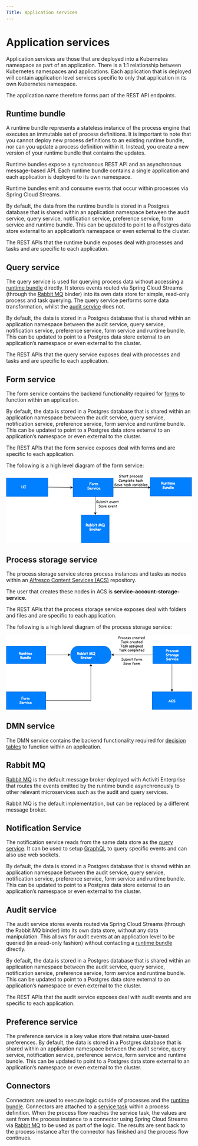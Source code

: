 ```yaml
---
Title: Application services
---
```


# Application services
Application services are those that are deployed into a Kubernetes namespace as part of an application. There is a 1:1 relationship between Kubernetes namespaces and applications. Each application that is deployed will contain application level services specific to only that application in its own Kubernetes namespace. 

The application name therefore forms part of the REST API endpoints. 

## Runtime bundle
A runtime bundle represents a stateless instance of the process engine that executes an immutable set of process definitions. It is important to note that you cannot deploy new process definitions to an existing runtime bundle, nor can you update a process definition within it. Instead, you create a new version of your runtime bundle that contains the updates. 

Runtime bundles expose a synchronous REST API and an asynchronous message-based API. Each runtime bundle contains a single application and each application is deployed to its own namespace. 

Runtime bundles emit and consume events that occur within processes via Spring Cloud Streams.

By default, the data from the runtime bundle is stored in a Postgres database that is shared within an application namespace between the audit service, query service, notification service, preference service, form service and runtime bundle. This can be updated to point to a Postgres data store external to an application’s namespace or even external to the cluster. 

The REST APIs that the runtime bundle exposes deal with processes and tasks and are specific to each application. 

## Query service
The query service is used for querying process data without accessing a [runtime bundle](#runtime-bundle) directly. It stores events routed via Spring Cloud Streams (through the [Rabbit MQ](#rabbit-mq) binder) into its own data store for simple, read-only process and task querying. The query service performs some data transformation, whilst the [audit service](#audit-service) does not. 

By default, the data is stored in a Postgres database that is shared within an application namespace between the audit service, query service, notification service, preference service, form service and runtime bundle. This can be updated to point to a Postgres data store external to an application’s namespace or even external to the cluster. 

The REST APIs that the query service exposes deal with processes and tasks and are specific to each application. 

## Form service
The form service contains the backend functionality required for [forms](../modeling/modeling-forms/README.md) to function within an application. 

By default, the data is stored in a Postgres database that is shared within an application namespace between the audit service, query service, notification service, preference service, form service and runtime bundle. This can be updated to point to a Postgres data store external to an application’s namespace or even external to the cluster.

The REST APIs that the form service exposes deal with forms and are specific to each application.

The following is a high level diagram of the form service:

![Form service diagram](../images/arch-form.png)

## Process storage service
The process storage service stores process instances and tasks as nodes within an [Alfresco Content Services (ACS)](http://docs.alfresco.com/6.1/concepts/welcome.html) repository. 

The user that creates these nodes in ACS is **service-account-storage-service**.  

The REST APIs that the process storage service exposes deal with folders and files and are specific to each application.  

The following is a high level diagram of the process storage service:

![Process storage service diagram](../images/arch-storage.png)

## DMN service
The DMN service contains the backend functionality required for [decision tables](../modeling/modeling-decisions.md) to function within an application. 

## Rabbit MQ
[Rabbit MQ](https://www.rabbitmq.com/) is the default message broker deployed with Activiti Enterprise that routes the events emitted by the runtime bundle asynchronously to other relevant microservices such as the audit and query services. 

Rabbit MQ is the default implementation, but can be replaced by a different message broker. 

## Notification Service
The notification service reads from the same data store as the [query service](#query-service). It can be used to setup [GraphQL](https://graphql.org/learn/) to query specific events and can also use web sockets. 

By default, the data is stored in a Postgres database that is shared within an application namespace between the audit service, query service, notification service, preference service, form service and runtime bundle. This can be updated to point to a Postgres data store external to an application’s namespace or even external to the cluster.

## Audit service
The audit service stores events routed via Spring Cloud Streams (through the Rabbit MQ binder) into its own data store, without any data manipulation. This allows for audit events at an application level to be queried (in a read-only fashion) without contacting a [runtime bundle](#runtime-bundle) directly. 

By default, the data is stored in a Postgres database that is shared within an application namespace between the audit service, query service, notification service, preference service, form service and runtime bundle. This can be updated to point to a Postgres data store external to an application’s namespace or even external to the cluster.

The REST APIs that the audit service exposes deal with audit events and are specific to each application. 

## Preference service
The preference service is a key value store that retains user-based preferences. By default, the data is stored in a Postgres database that is shared within an application namespace between the audit service, query service, notification service, preference service, form service and runtime bundle. This can be updated to point to a Postgres data store external to an application’s namespace or even external to the cluster.

## Connectors
Connectors are used to execute logic outside of processes and the [runtime bundle](#runtime-bundle). Connectors are attached to a [service task](../modeling/modeling-processes/processes-bpmn/bpmn-service.md) within a process definition. When the process flow reaches the service task, the values are sent from the process instance to a connector using Spring Cloud Streams via [Rabbit MQ](#rabbit-mq) to be used as part of the logic. The results are sent back to the process instance after the connector has finished and the process flow continues.